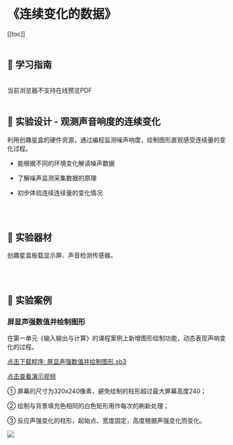 # 《连续变化的数据》

[[toc]]
<br><br>

## 📒 学习指南

<br>
<object data="/tutorial/starbox_yj/pdf/第5课连续变化的数据.pdf" type="application/pdf" width=1200 height=800 name="连续变化的数据">
当前浏览器不支持在线预览PDF
</object>

<br>
<br>

## 📐 实验设计 - 观测声音响度的连续变化

利用创趣星盒的硬件资源，通过编程监测噪声响度，绘制图形直观感受连续量的变化过程。

- 能根据不同的环境变化解读噪声数据

- 了解噪声监测采集数据的原理

- 初步体验连续连续量的变化情况

<br><br>

## 🧰 实验器材

创趣星盒板载显示屏、声音检测传感器。

<br><br>

## 🌰 实验案例

### 屏显声强数值并绘制图形

在第一单元《输入输出与计算》的课程案例上新增图形绘制功能，动态表现声响变化的过程。

<a href="/tutorial/starbox_yj/sb3/02/屏显声强数值并绘制图形.sb3">点击下载程序: 屏显声强数值并绘制图形.sb3</a>

<a href="https://www.bilibili.com/video/BV1EBYazpEgv/?spm_id_from=333.1387.upload.video_card.click&vd_source=d34a80bae9d64a0c5a0716bd47877802" target="_blank">点击查看演示视频</a>

① 屏幕的尺寸为320x240像素，避免绘制的柱形超过最大屏幕高度240；

② 绘制与背景填充色相同的白色矩形用作每次的刷新处理；

③ 反应声强变化的柱形，起始点、宽度固定，高度根据声强变化而变化。

<img src="/images/02/屏显声强数值并绘制图形.png">








